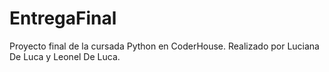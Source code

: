 # EntregaFinal
Proyecto final de la cursada Python en CoderHouse. Realizado por Luciana De Luca y Leonel De Luca.
